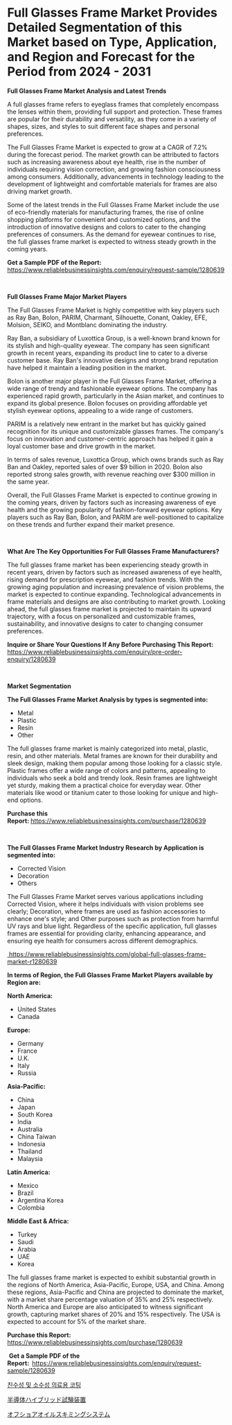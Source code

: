 <p><h1>Full Glasses Frame Market Provides Detailed Segmentation of this Market based on Type, Application, and Region and Forecast for the Period from 2024 - 2031</h1></p><p><strong>Full Glasses Frame Market Analysis and Latest Trends</strong></p>
<p><p>A full glasses frame refers to eyeglass frames that completely encompass the lenses within them, providing full support and protection. These frames are popular for their durability and versatility, as they come in a variety of shapes, sizes, and styles to suit different face shapes and personal preferences.</p><p>The Full Glasses Frame Market is expected to grow at a CAGR of 7.2% during the forecast period. The market growth can be attributed to factors such as increasing awareness about eye health, rise in the number of individuals requiring vision correction, and growing fashion consciousness among consumers. Additionally, advancements in technology leading to the development of lightweight and comfortable materials for frames are also driving market growth.</p><p>Some of the latest trends in the Full Glasses Frame Market include the use of eco-friendly materials for manufacturing frames, the rise of online shopping platforms for convenient and customized options, and the introduction of innovative designs and colors to cater to the changing preferences of consumers. As the demand for eyewear continues to rise, the full glasses frame market is expected to witness steady growth in the coming years.</p></p>
<p><strong>Get a Sample PDF of the Report:&nbsp;</strong> <a href="https://www.reliablebusinessinsights.com/enquiry/request-sample/1280639">https://www.reliablebusinessinsights.com/enquiry/request-sample/1280639</a></p>
<p>&nbsp;</p>
<p><strong>Full Glasses Frame Major Market Players</strong></p>
<p><p>The Full Glasses Frame Market is highly competitive with key players such as Ray Ban, Bolon, PARIM, Charmant, Silhouette, Conant, Oakley, EFE, Molsion, SEIKO, and Montblanc dominating the industry. </p><p>Ray Ban, a subsidiary of Luxottica Group, is a well-known brand known for its stylish and high-quality eyewear. The company has seen significant growth in recent years, expanding its product line to cater to a diverse customer base. Ray Ban's innovative designs and strong brand reputation have helped it maintain a leading position in the market.</p><p>Bolon is another major player in the Full Glasses Frame Market, offering a wide range of trendy and fashionable eyewear options. The company has experienced rapid growth, particularly in the Asian market, and continues to expand its global presence. Bolon focuses on providing affordable yet stylish eyewear options, appealing to a wide range of customers.</p><p>PARIM is a relatively new entrant in the market but has quickly gained recognition for its unique and customizable glasses frames. The company's focus on innovation and customer-centric approach has helped it gain a loyal customer base and drive growth in the market.</p><p>In terms of sales revenue, Luxottica Group, which owns brands such as Ray Ban and Oakley, reported sales of over $9 billion in 2020. Bolon also reported strong sales growth, with revenue reaching over $300 million in the same year.</p><p>Overall, the Full Glasses Frame Market is expected to continue growing in the coming years, driven by factors such as increasing awareness of eye health and the growing popularity of fashion-forward eyewear options. Key players such as Ray Ban, Bolon, and PARIM are well-positioned to capitalize on these trends and further expand their market presence.</p></p>
<p>&nbsp;</p>
<p><strong>What Are The Key Opportunities For Full Glasses Frame Manufacturers?</strong></p>
<p><p>The full glasses frame market has been experiencing steady growth in recent years, driven by factors such as increased awareness of eye health, rising demand for prescription eyewear, and fashion trends. With the growing aging population and increasing prevalence of vision problems, the market is expected to continue expanding. Technological advancements in frame materials and designs are also contributing to market growth. Looking ahead, the full glasses frame market is projected to maintain its upward trajectory, with a focus on personalized and customizable frames, sustainability, and innovative designs to cater to changing consumer preferences.</p></p>
<p><strong>Inquire or Share Your Questions If Any Before Purchasing This Report:</strong> <a href="https://www.reliablebusinessinsights.com/enquiry/pre-order-enquiry/1280639">https://www.reliablebusinessinsights.com/enquiry/pre-order-enquiry/1280639</a></p>
<p>&nbsp;</p>
<p><strong>Market Segmentation</strong></p>
<p><strong>The Full Glasses Frame Market Analysis by types is segmented into:</strong></p>
<p><ul><li>Metal</li><li>Plastic</li><li>Resin</li><li>Other</li></ul></p>
<p><p>The full glasses frame market is mainly categorized into metal, plastic, resin, and other materials. Metal frames are known for their durability and sleek design, making them popular among those looking for a classic style. Plastic frames offer a wide range of colors and patterns, appealing to individuals who seek a bold and trendy look. Resin frames are lightweight yet sturdy, making them a practical choice for everyday wear. Other materials like wood or titanium cater to those looking for unique and high-end options.</p></p>
<p><strong>Purchase this Report:&nbsp;</strong><a href="https://www.reliablebusinessinsights.com/purchase/1280639">https://www.reliablebusinessinsights.com/purchase/1280639</a></p>
<p>&nbsp;</p>
<p><strong>The Full Glasses Frame Market Industry Research by Application is segmented into:</strong></p>
<p><ul><li>Corrected Vision</li><li>Decoration</li><li>Others</li></ul></p>
<p><p>The Full Glasses Frame Market serves various applications including Corrected Vision, where it helps individuals with vision problems see clearly; Decoration, where frames are used as fashion accessories to enhance one's style; and Other purposes such as protection from harmful UV rays and blue light. Regardless of the specific application, full glasses frames are essential for providing clarity, enhancing appearance, and ensuring eye health for consumers across different demographics.</p></p>
<p><a href="https://www.reliablebusinessinsights.com/global-full-glasses-frame-market-r1280639">&nbsp;https://www.reliablebusinessinsights.com/global-full-glasses-frame-market-r1280639</a></p>
<p><strong>In terms of Region, the Full Glasses Frame Market Players available by Region are:</strong></p>
<p>
    <p> <strong> North America: </strong>
        <ul>
            <li>United States</li>
            <li>Canada</li>
        </ul>
        </p> 
    <p> <strong> Europe: </strong>
        <ul>
            <li>Germany</li>
            <li>France</li>
            <li>U.K.</li>
            <li>Italy</li>
            <li>Russia</li>
        </ul>
        </p> 
    <p> <strong> Asia-Pacific: </strong>
        <ul>
            <li>China</li>
            <li>Japan</li>
            <li>South Korea</li>
            <li>India</li>
            <li>Australia</li>
            <li>China Taiwan</li>
            <li>Indonesia</li>
            <li>Thailand</li>
            <li>Malaysia</li>
        </ul>
        </p> 
    <p> <strong> Latin America: </strong>
        <ul>
            <li>Mexico</li>
            <li>Brazil</li>
            <li>Argentina Korea</li>
            <li>Colombia</li>
        </ul>
        </p> 
    <p> <strong> Middle East & Africa: </strong>
        <ul>
            <li>Turkey</li>
            <li>Saudi</li>
            <li>Arabia</li>
            <li>UAE</li>
            <li>Korea</li>
        </ul>
    </p>
    </p>
<p><p>The full glasses frame market is expected to exhibit substantial growth in the regions of North America, Asia-Pacific, Europe, USA, and China. Among these regions, Asia-Pacific and China are projected to dominate the market, with a market share percentage valuation of 35% and 25% respectively. North America and Europe are also anticipated to witness significant growth, capturing market shares of 20% and 15% respectively. The USA is expected to account for 5% of the market share.</p></p>
<p><strong>Purchase this Report: </strong><a href="https://www.reliablebusinessinsights.com/purchase/1280639">https://www.reliablebusinessinsights.com/purchase/1280639</a></p>
<p>&nbsp;<strong>Get a Sample PDF of the Report:&nbsp;&nbsp;</strong><a href="https://www.reliablebusinessinsights.com/enquiry/request-sample/1280639">https://www.reliablebusinessinsights.com/enquiry/request-sample/1280639</a></p>
<p><strong></strong></p>
<p><p><a href="https://github.com/PhilToryphy7876567/Market-Research-Report-List-2/blob/main/158500290037.md">친수성 및 소수성 의료용 코팅</a></p><p><a href="https://github.com/vlcostes/Market-Research-Report-List-1/blob/main/697286898588.md">半導体ハイブリッド試験装置</a></p><p><a href="https://github.com/EstaSprer20231/Market-Research-Report-List-1/blob/main/678127898589.md">オフショアオイルスキミングシステム</a></p></p>